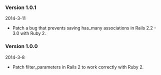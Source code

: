 ### Version 1.0.1
2014-3-11

* Patch a bug that prevents saving has_many associations in Rails 2.2 - 3.0 with Ruby 2.

### Version 1.0.0
2014-3-8

* Patch filter_parameters in Rails 2 to work correctly with Ruby 2.
